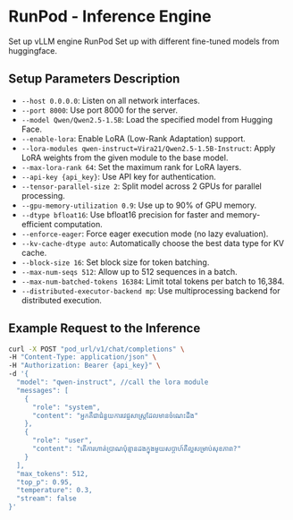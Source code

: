 # RunPod - Inference Engine

Set up vLLM engine RunPod
Set up with different fine-tuned models from huggingface.

## Setup Parameters Description

* `--host 0.0.0.0`: Listen on all network interfaces.
* `--port 8000`: Use port 8000 for the server.
* `--model Qwen/Qwen2.5-1.5B`: Load the specified model from Hugging Face.
* `--enable-lora`: Enable LoRA (Low-Rank Adaptation) support.
* `--lora-modules qwen-instruct=Vira21/Qwen2.5-1.5B-Instruct`: Apply LoRA weights from the given module to the base model.
* `--max-lora-rank 64`: Set the maximum rank for LoRA layers.
* `--api-key {api_key}`: Use API key for authentication.
* `--tensor-parallel-size 2`: Split model across 2 GPUs for parallel processing.
* `--gpu-memory-utilization 0.9`: Use up to 90% of GPU memory.
* `--dtype bfloat16`: Use bfloat16 precision for faster and memory-efficient computation.
* `--enforce-eager`: Force eager execution mode (no lazy evaluation).
* `--kv-cache-dtype auto`: Automatically choose the best data type for KV cache.
* `--block-size 16`: Set block size for token batching.
* `--max-num-seqs 512`: Allow up to 512 sequences in a batch.
* `--max-num-batched-tokens 16384`: Limit total tokens per batch to 16,384.
* `--distributed-executor-backend mp`: Use multiprocessing backend for distributed execution.

## Example Request to the Inference

```bash
curl -X POST "pod_url/v1/chat/completions" \
-H "Content-Type: application/json" \
-H "Authorization: Bearer {api_key}" \
-d '{
  "model": "qwen-instruct", //call the lora module
  "messages": [
    {
      "role": "system",
      "content": "អ្នកគឺជាជំនួយការវេជ្ចសាស្រ្តដែលមានចំណេះដឹង"
    },
    {
      "role": "user",
      "content": "តើការហាត់ប្រាណប៉ុន្មានដងក្នុងមួយសប្តាហ៍គឺល្អសម្រាប់សុខភាព?"
    }
  ],
  "max_tokens": 512,
  "top_p": 0.95,
  "temperature": 0.3,
  "stream": false
}'
```
